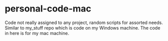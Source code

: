 # personal-code-mac

Code not really assigned to any project, random scripts for assorted needs. Similar to my_stuff repo which is code on my Windows machine. The code in here is for my mac machine.
